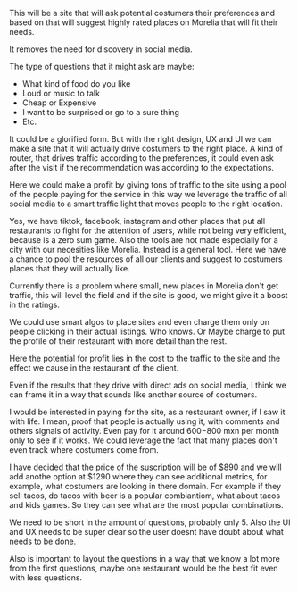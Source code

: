 This will be a site that will ask potential costumers their preferences and based on that will suggest highly rated places on Morelia that will fit their needs.

It removes the need for discovery in social media.

The type of questions that it might ask are maybe:

- What kind of food do you like
- Loud or music to talk
- Cheap or Expensive
- I want to be surprised or go to a sure thing
- Etc.

It could be a glorified form. But with the right design, UX and UI we can make a site that it will actually drive costumers to the right place. A kind of router, that drives traffic according to the preferences, it could even ask after the visit if the recommendation was according to the expectations.

Here we could make a profit by giving tons of traffic to the site using a pool of the people paying for the service in this way we leverage the traffic of all social media to a smart traffic light that moves people to the right location.

Yes, we have tiktok, facebook, instagram and other places that put all restaurants to fight for the attention of users, while not being very efficient, because is a zero sum game. Also the tools are not made especially for a city with our necesities like Morelia. Instead is a general tool.
Here we have a chance to pool the resources of all our clients and suggest to costumers places that they will actually like.

Currently there is a problem where small, new places in Morelia don't get traffic, this will level the field and if the site is good, we might give it a boost in the ratings.

We could use smart algos to place sites and even charge them only on people clicking in their actual listings. Who knows. Or Maybe charge to put the profile of their restaurant with more detail than the rest.

Here the potential for profit lies in the cost to the traffic to the site and the effect we cause in the restaurant of the client.

Even if the results that they drive with direct ads on social media, I think we can frame it in a way that sounds like another source of costumers.

I would be interested in paying for the site, as a restaurant owner, if I saw it with life. I mean, proof that people is actually using it, with comments and others signals of activity. Even pay for it around $600-$800 mxn per month only to see if it works.
We could leverage the fact that many places don't even track where costumers come from.

I have decided that the price of the suscription will be of $890 and we will add anothe option at $1290 where they can see additional metrics, for example, what costumers are looking in there domain. For example if they sell tacos, do tacos with beer is a popular combiantiom, what about tacos and kids games. So they can see what are the most popular combinations.

We need to be short in the amount of questions, probably only 5. Also the UI and UX needs to be super clear so the user doesnt have doubt about what needs to be done.

Also is important to layout the questions in a way that we know a lot more from the first questions, maybe one restaurant would be the best fit even with less questions.
